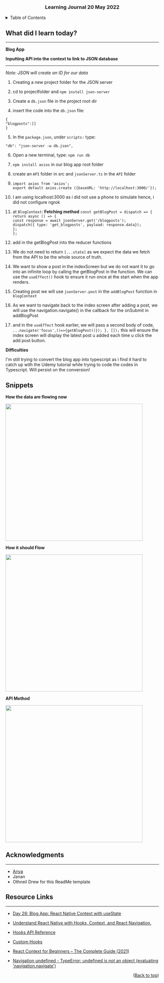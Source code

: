 <div id="top"></div>

<br />

<h3 align="center">Learning Journal 20 May 2022</h3>

<!-- TABLE OF CONTENTS -->
<details>
  <summary>Table of Contents</summary>
  <ul>
    <li><a href="#what-did-i-learn-today">What did I learn today?</a></li>
    <li><a href="#acknowledgments">Acknowledgments</a></li>
    <li><a href="#resource-links">Resource Links</a></li>
  </ul>
</details>

<!-- ABOUT THE PROJECT -->
## What did I learn today? ##
----
<!-- Type what you learnt here -->

**Blog App**

**Inputting API into the context to link to JSON database**

----

*Note: JSON will create an ID for our data*

1. Creating a new project folder for the JSON server

2. cd to projectfolder and `npm install json-server`

3. Create a `db.json` file in the project root dir

4. insert the code into the `db.json` file: 

```{                                                                                                                    "blogposts":[]                                                                                                        }```

5. In the `package.json`, under `scripts:` type: 

`"db": "json-server -w db.json", `

6. Open a new terminal, type: `npm run db`

7. `npm install axios` in our blog app root folder

8. create an `API` folder in src and `jsonServer.ts` in the `API` folder

9. ```import axios from 'axios';                                                                                export default axios.create ({baseURL: 'http://localhost:3000/'});```

10. I am using localhost:3000 as i did not use a phone to simulate hence, i did not configure ngrok

11. at `BlogContext`: **Fetching method**
  ```const getBlogPost = dispatch => { return async () => {                                                       const response = await jsonServer.get('/blogposts');                                                                dispatch({ type: 'get_blogposts', payload: response.data});                                                         };                                                                                                                  };```

12. add in the getBlogPost into the reducer functions

13. We do not need to return `[...state]` as we expect the data we fetch from the API to be the whole source of truth.

14. We want to show a post in the indexScreen but we do not want it to go into an infinite loop by calling the getBlogPost in the function. We can use the `useEffect()` hook to ensure it run once at the start when the app renders.

15. Creating post we will use `jsonServer.post` in the `addBlogPost` function in `blogContext`

16. As we want to navigate back to the index screen after adding a post, we will use the navigation.navigate() in the callback for the onSubmit in addBlogPost

17. and in the `useEffect` hook earlier, we will pass a second body of code, `...navigate('focus',()=>{getBlogPost()}); }, []);` this will ensure the index screen will display the latest post u added each time u click the add post button.

**Difficulties**

I'm still trying to convert the blog app into typescript as i find it hard to catch up with the Udemy tutorial while trying to code the codes in Typescript. Will persist on the conversion!

## Snippets ##

**How the data are flowing now**

<img src = './img/currentBlogAppFlow.png' height = '450' />

**How it should Flow**

<img src = './img/newFlow.png' height = '450' />

**API Method**

<img src = './img/DataFetchingDiagram.png' height='450' />


<!-- ACKNOWLEDGMENTS -->
## Acknowledgments ##
----
* [Anya](https://github.com/huanganya/react-native-starter)
* Janan
* Othneil Drew for this ReadMe template

<!-- Resource Links -->
## Resource Links ##
----

* [Day 26: Blog App: React Native Context with useState](https://docs.google.com/document/d/1obVGcsmgY1SHk4I15jZEN0x2vCZH6x1GlTUiUmHw-tY/edit#)

* [Understand React Native with Hooks, Context, and React Navigation.](https://nlbsg.udemy.com/course/the-complete-react-native-and-redux-course/learn/lecture/15706480#overview)

* [Hooks API Reference](https://reactjs.org/docs/hooks-reference.html)

* [Custom Hooks](https://reactjs.org/docs/hooks-custom.html)

* [React Context for Beginners – The Complete Guide (2021)](https://www.freecodecamp.org/news/react-context-for-beginners/#:~:text=React%20context%20caveats-,What%20is%20React%20context%3F,across%20our%20components%20more%20easily.)

* [Navigation undefined - TypeError: undefined is not an object (evaluating 'navigation.navigate')](https://stackoverflow.com/questions/66293379/navigation-undefined-typeerror-undefined-is-not-an-object-evaluating-naviga)

<p align="right">(<a href="#top">Back to top</a>)</p>

